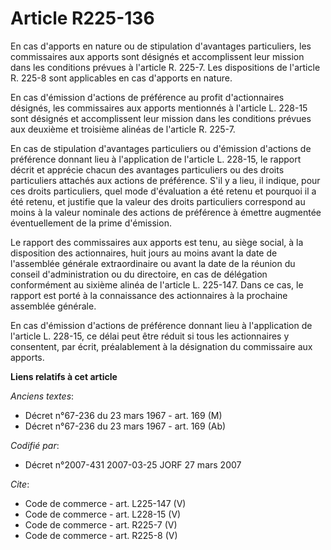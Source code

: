 # Article R225-136

En cas d'apports en nature ou de stipulation d'avantages particuliers, les commissaires aux apports sont désignés et
accomplissent leur mission dans les conditions prévues à l'article R. 225-7. Les dispositions de l'article R. 225-8 sont
applicables en cas d'apports en nature. 

En cas d'émission d'actions de préférence au profit d'actionnaires désignés, les commissaires aux apports mentionnés à
l'article L. 228-15 sont désignés et accomplissent leur mission dans les conditions prévues aux deuxième et troisième alinéas
de l'article R. 225-7. 

En cas de stipulation d'avantages particuliers ou d'émission d'actions de préférence donnant lieu à l'application de
l'article L. 228-15, le rapport décrit et apprécie chacun des avantages particuliers ou des droits particuliers attachés aux
actions de préférence. S'il y a lieu, il indique, pour ces droits particuliers, quel mode d'évaluation a été retenu et
pourquoi il a été retenu, et justifie que la valeur des droits particuliers correspond au moins à la valeur nominale des
actions de préférence à émettre augmentée éventuellement de la prime d'émission. 

Le rapport des commissaires aux apports est tenu, au siège social, à la disposition des actionnaires, huit jours au moins
avant la date de l'assemblée générale extraordinaire ou avant la date de la réunion du conseil d'administration ou du
directoire, en cas de délégation conformément au sixième alinéa de l'article L. 225-147. Dans ce cas, le rapport est porté à
la connaissance des actionnaires à la prochaine assemblée générale. 

En cas d'émission d'actions de préférence donnant lieu à l'application de l'article L. 228-15, ce délai peut être réduit si
tous les actionnaires y consentent, par écrit, préalablement à la désignation du commissaire aux apports.

**Liens relatifs à cet article**

_Anciens textes_:

  - Décret n°67-236 du 23 mars 1967 - art. 169 (M)
  - Décret n°67-236 du 23 mars 1967 - art. 169 (Ab)

_Codifié par_:

  - Décret n°2007-431 2007-03-25 JORF 27 mars 2007

_Cite_:

  - Code de commerce - art. L225-147 (V)
  - Code de commerce - art. L228-15 (V)
  - Code de commerce - art. R225-7 (V)
  - Code de commerce - art. R225-8 (V)
